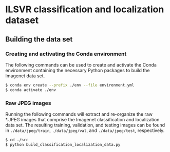 # ILSVR classification and localization dataset

## Building the data set

### Creating and activating the Conda environment

The following commands can be used to create and activate the Conda environment containing the 
necessary Python packages to build the Imagenet data set.

```bash
$ conda env create --prefix ./env --file environment.yml
$ conda activate ./env
```
 
### Raw JPEG images

Running the following commands will extract and re-organize the raw *.JPEG images that comprise 
the Imagenet classification and localization data set. The resulting training, validation, and 
testing images can be found in `./data/jpeg/train`, `./data/jpeg/val`, and `./data/jpeg/test`, 
respectively.

```bash
$ cd ./src
$ python build_classification_localization_data.py
```
